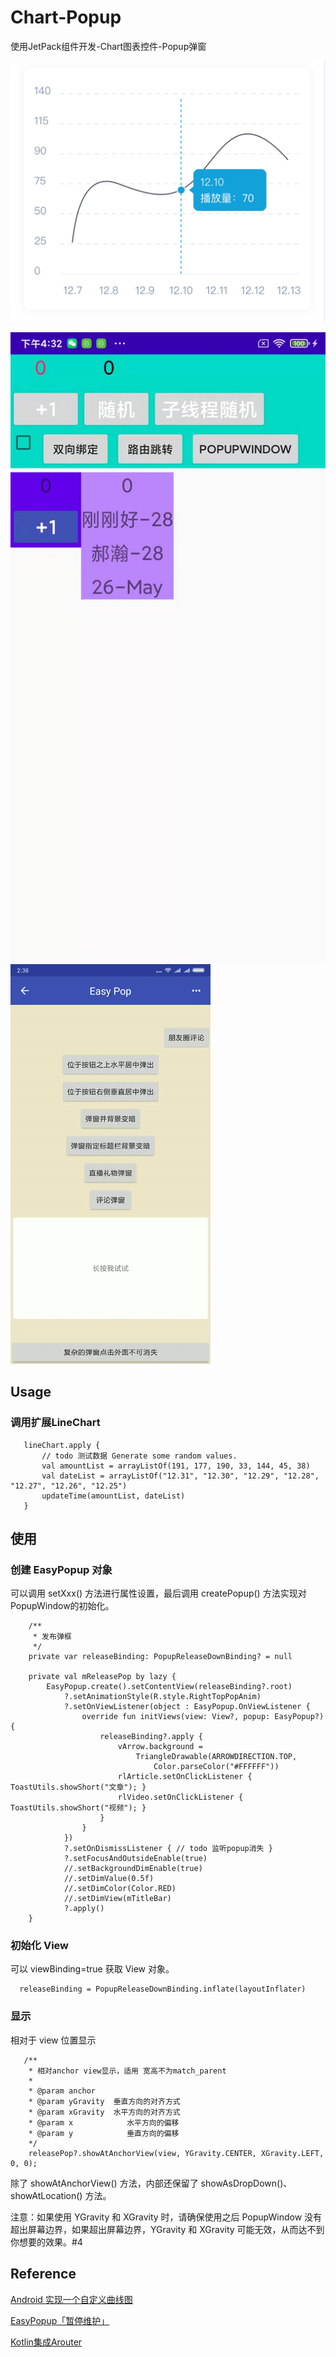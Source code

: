 # Chart-Popup

使用JetPack组件开发-Chart图表控件-Popup弹窗

![line_chart.png](https://github.com/R-Gang/Chart-Popup/blob/master/images/line_chart.png)


![jetpack_simple.jpg](https://github.com/R-Gang/Chart-Popup/blob/master/images/jetpack_simple.jpg)
![easy_popup.gif](https://github.com/R-Gang/Chart-Popup/blob/master/images/easy_popup.gif) 

## Usage

### 调用扩展LineChart
```
   lineChart.apply {
       // todo 测试数据 Generate some random values.
       val amountList = arrayListOf(191, 177, 190, 33, 144, 45, 38)
       val dateList = arrayListOf("12.31", "12.30", "12.29", "12.28", "12.27", "12.26", "12.25")
       updateTime(amountList, dateList)
   }
```

## 使用

### 创建 EasyPopup 对象

可以调用 setXxx() 方法进行属性设置，最后调用 createPopup() 方法实现对PopupWindow的初始化。
```
    /**
     * 发布弹框
     */
    private var releaseBinding: PopupReleaseDownBinding? = null
    
    private val mReleasePop by lazy {
        EasyPopup.create().setContentView(releaseBinding?.root)
            ?.setAnimationStyle(R.style.RightTopPopAnim)
            ?.setOnViewListener(object : EasyPopup.OnViewListener {
                override fun initViews(view: View?, popup: EasyPopup?) {
                    releaseBinding?.apply {
                        vArrow.background =
                            TriangleDrawable(ARROWDIRECTION.TOP,
                                Color.parseColor("#FFFFFF"))
                        rlArticle.setOnClickListener { ToastUtils.showShort("文章"); }
                        rlVideo.setOnClickListener { ToastUtils.showShort("视频"); }
                    }
                }
            })
            ?.setOnDismissListener { // todo 监听popup消失 }
            ?.setFocusAndOutsideEnable(true)
            //.setBackgroundDimEnable(true)
            //.setDimValue(0.5f)
            //.setDimColor(Color.RED)
            //.setDimView(mTitleBar)
            ?.apply()
    }
```
### 初始化 View

可以 viewBinding=true 获取 View 对象。
```
  releaseBinding = PopupReleaseDownBinding.inflate(layoutInflater)
```
### 显示

相对于 view 位置显示
```
   /**
    * 相对anchor view显示，适用 宽高不为match_parent
    *
    * @param anchor
    * @param yGravity  垂直方向的对齐方式
    * @param xGravity  水平方向的对齐方式
    * @param x            水平方向的偏移
    * @param y            垂直方向的偏移
    */
    releasePop?.showAtAnchorView(view, YGravity.CENTER, XGravity.LEFT, 0, 0);
```
除了 showAtAnchorView() 方法，内部还保留了 showAsDropDown()、showAtLocation() 方法。

注意：如果使用 YGravity 和 XGravity 时，请确保使用之后 PopupWindow 没有超出屏幕边界，如果超出屏幕边界，YGravity 和 XGravity 可能无效，从而达不到你想要的效果。#4

## Reference
[Android 实现一个自定义曲线图](https://blog.csdn.net/qq_16131393/article/details/89671919)

[EasyPopup「暂停维护」](https://github.com/zyyoona7/EasyPopup)

[Kotlin集成Arouter](https://www.jianshu.com/p/3991195031cd)
